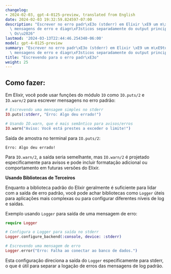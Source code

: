 ```yaml
---
changelog:
- 2024-02-03, gpt-4-0125-preview, translated from English
date: 2024-02-03 19:32:59.824597-07:00
description: "Escrever no erro padr\xE3o (stderr) em Elixir \xE9 um m\xE9todo de direcionar\
  \ mensagens de erro e diagn\xF3sticos separadamente do output principal (stdout).\
  \ Os\u2026"
lastmod: '2024-03-13T22:44:46.254340-06:00'
model: gpt-4-0125-preview
summary: "Escrever no erro padr\xE3o (stderr) em Elixir \xE9 um m\xE9todo de direcionar\
  \ mensagens de erro e diagn\xF3sticos separadamente do output principal (stdout)."
title: "Escrevendo para o erro padr\xE3o"
weight: 25
---
```


## Como fazer:
Em Elixir, você pode usar funções do módulo `IO` como `IO.puts/2` e `IO.warn/2` para escrever mensagens no erro padrão:

```elixir
# Escrevendo uma mensagem simples no stderr
IO.puts(:stderr, "Erro: Algo deu errado!")

# Usando IO.warn, que é mais semântico para avisos/erros
IO.warn("Aviso: Você está prestes a exceder o limite!")
```

Saída de amostra no terminal para `IO.puts/2`:
```
Erro: Algo deu errado!
```

Para `IO.warn/2`, a saída seria semelhante, mas `IO.warn/2` é projetado especificamente para avisos e pode incluir formatação adicional ou comportamento em futuras versões do Elixir.

**Usando Bibliotecas de Terceiros**

Enquanto a biblioteca padrão do Elixir geralmente é suficiente para lidar com a saída de erro padrão, você pode achar bibliotecas como `Logger` úteis para aplicações mais complexas ou para configurar diferentes níveis de log e saídas.

Exemplo usando `Logger` para saída de uma mensagem de erro:

```elixir
require Logger

# Configura o Logger para saída no stderr
Logger.configure_backend(:console, device: :stderr)

# Escrevendo uma mensagem de erro
Logger.error("Erro: Falha ao conectar ao banco de dados.")
```

Esta configuração direciona a saída do `Logger` especificamente para stderr, o que é útil para separar a logação de erros das mensagens de log padrão.
